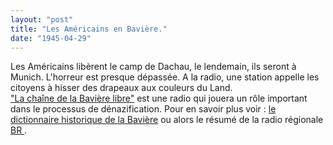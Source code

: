 ```yaml
---
layout: "post"
title: "Les Américains en Bavière."
date: "1945-04-29"
---
```





<div class="histoire">Les Américains libèrent le camp de Dachau, le lendemain, ils seront à Munich. L'horreur est presque dépassée. A la radio, une station appelle les citoyens à hisser des drapeaux aux couleurs du Land. </div>

<div class="commentaire"><a href="https://www.merkur.de/bayern/kriegsende-bayern-1945-terror-schluss-4852553.html">"La chaîne de la Bavière libre"</a> est une radio qui jouera un rôle important dans le processus de dénazification. 
Pour en savoir plus voir : <a href="https://www.historisches-lexikon-bayerns.de/Lexikon/Freiheitsaktion_Bayern_(FAB)">le dictionnaire historique de la Bavière</a> ou alors le résumé de la radio régionale <a href="http://www.br.de/nachrichten/inhalt/freiheitsaktion-bayern-kriegsende-100.html"> BR </a>.</div>